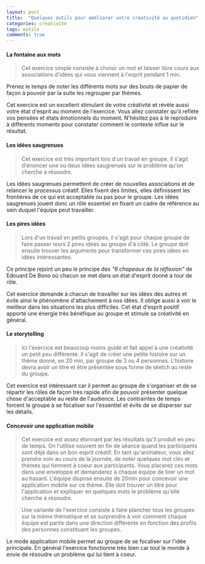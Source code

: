 ```yaml
---
layout: post
title:  "Quelques outils pour améliorer votre créativité au quotidien"
categories: créativité
tags: outils
comments: true
---
```


#### La fontaine aux mots
> Cet exercice simple consiste à choisir un mot et laisser libre cours aux associations d'idées qui vous viennent à l'esprit pendant 1 min.

Prenez le temps de noter les différents mots sur des bouts de papier de façon à pouvoir par la suite les regrouper par thèmes.

Cet exercice est un excellent stimulant de votre créativité et révèle aussi votre état d'esprit au moment de l'exercice.
Vous allez constater qu'il reflète vos pensées et états émotionnels du moment.
N'hésitez pas à le reproduire à différents moments pour constater comment le contexte influe sur le résultat.

#### Les idées saugrenues
> Cet exercice est très important lors d'un travail en groupe. Il s'agit d'énoncer une ou deux idées saugrenues sur le problème qu'on cherche à résoudre.

Les idées saugrenues permettent de créer de nouvelles associations et de relancer le processus créatif. Elles fixent des limites, elles définissent les frontières de ce qui est acceptable ou pas pour le groupe.
Les idées saugrenues jouent donc un rôle essentiel en fixant un cadre de référence au sein duquel l'équipe peut travailler.

#### Les pires idées
> Lors d'un travail en petits groupes, il s'agit pour chaque groupe de faire passer leurs 2 pires idées au groupe d'à côté.
Le groupe doit ensuite trouver les arguments pour transformer ces pires idées en idées intéressantes.

Ce principe rejoint un peu le principe des *"6 chapeaux de la réflexion"* de Edouard De Bono où chacun se met dans un état d'esprit donné à tour de rôle.

Cet exercice demande à chacun de travailler sur les idées des autres et évite ainsi le phénomène d'attachement à nos idées.
Il oblige aussi à voir le meilleur dans les situations les plus difficiles. Cet état d'esprit positif apporte une énergie très bénéfique au groupe et stimule sa créativité en général.

#### Le storytelling
> Ici l'exercice est beaucoup moins guidé et fait appel à une créativité un petit peu différente. Il s'agit de créer une petite histoire sur un thème donné, en 20 min, par groupe de 3 ou 4 personnes. L'histoire devra avoir un titre et être présentée sous forme de sketch au reste du groupe.

Cet exercice est intéressant car il permet au groupe de s'organiser et de se répartir les rôles de façon très rapide afin de pouvoir présenter quelque chose d'acceptable au reste de l'audience. Les contraintes de temps forcent le groupe à se focaliser sur l'essentiel et évite de se disperser sur les détails.

#### Concevoir une application mobile
> Cet exercice est assez étonnant par les résultats qu'il produit en peu de temps. On l'utilise souvent en fin de séance quand les participants sont déjà dans un bon esprit créatif. En tant qu'animateur, vous allez prendre soin au cours de la journée, de noter quelques mot clés et thèmes qui tiennent à coeur aux participants. Vous placerez ces mots dans une enveloppe et demanderez à chaque équipe de tirer un mot au hasard.
> L'équipe dispose ensuite de 20min pour concevoir une application mobile sur ce thème. Elle doit trouver un titre pour l'application et expliquer en quelques mots le problème qu'elle cherche à résoudre.

> Une variante de l'exercice consiste à faire plancher tous les groupes sur la même thématique et se surprendre à voir comment chaque équipe est partie dans une direction différente en fonction des profils des personnes constituant les groupes.

Le mode application mobile permet au groupe de se focaliser sur l'idée principale. En général l'exercice fonctionne très bien car tout le monde à envie de résoudre un problème qui lui tient à coeur.
